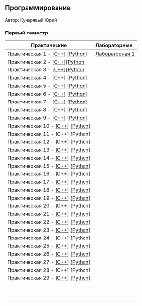 
## Программирование

Автор: Кучерявый Юрий
​

### Первый семестр

| Практические | Лабораторные |
| ------------ | :----------- |
| Практическая 1 - [[C++]](./Practice/01/C++/) [[Python]](./Practice/01/Python/) | [Лабораторная 1](./lab/01/ReadMe.md) |
| Практическая 2 - [[C++]](./Practice/02/C++/)[[Python]](./Practice/02/Python/) |  |
| Практическая 3 - [[C++]](./Practice/03/C++/)[[Python]](./Practice/03/Python/) |  |
| Практическая 4 - [[C++]](./Practice/04/C++/) [[Python]](./Practice/04/Python/) |  |
| Практическая 5 - [[C++]](./Practice/05/C++/) [[Python]](./Practice/05/Python/) |  |
| Практическая 6 - [[C++]](./Practice/06/C++/) [[Python]](./Practice/06/Python/) |  |
| Практическая 7 - [[C++]](./Practice/07/C++/) [[Python]](./Practice/07/Python/) |  |
| Практическая 8 - [[C++]](./Practice/08/C++/) [[Python]](./Practice/08/Python/) |  |
| Практическая 9 - [[C++]](./Practice/09/C++/) [[Python]](./Practice/09/Python/) |  |
| Практическая 10 - [[C++]](./Practice/10/C++/) [[Python]](./Practice/10/Python/) |  |
| Практическая 11 - [[C++]](./Practice/11/C++/) [[Python]](./Practice/11/Python/) |  |
| Практическая 12 - [[C++]](./Practice/12/C++/) [[Python]](./Practice/12/Python/) |  |
| Практическая 13 - [[C++]](./Practice/13/C++/) [[Python]](./Practice/13/Python/) |  |
| Практическая 14 - [[C++]](./Practice/14/C++/) [[Python]](./Practice/14/Python/) | |
| Практическая 15 - [[C++]](./Practice/15/C++/) [[Python]](./Practice/15/Python/) | |
| Практическая 16 - [[C++]](./Practice/16/C++/) [[Python]](./Practice/16/Python/) | |
| Практическая 17 - [[C++]](./Practice/17/C++/) [[Python]](./Practice/17/Python/) | |
| Практическая 18 - [[C++]](./Practice/18/C++/) [[Python]](./Practice/18/Python/) | |
| Практическая 19 - [[C++]](./Practice/19/C++/) [[Python]](./Practice/19/Python/) | |
| Практическая 20 - [[C++]](./Practice/20/C++/) [[Python]](./Practice/20/Python/) | |
| Практическая 21 - [[C++]](./Practice/21/C++/) [[Python]](./Practice/21/Python/) | |
| Практическая 22 - [[C++]](./Practice/22/C++/) [[Python]](./Practice/22/Python/) | |
| Практическая 23 - [[C++]](./Practice/23/C++/) [[Python]](./Practice/23/Python/) | |
| Практическая 24 - [[C++]](./Practice/24/C++/) [[Python]](./Practice/24/Python/) | |
| Практическая 25 - [[C++]](./Practice/25/C++/) [[Python]](./Practice/25/Python/) | |
| Практическая 26 - [[C++]](./Practice/26/C++/) [[Python]](./Practice/26/Python/) | |
| Практическая 27 - [[C++]](./Practice/27/C++/) [[Python]](./Practice/27/Python/) | |
| Практическая 28 - [[C++]](./Practice/28/C++/) [[Python]](./Practice/28/Python/) | |
| Практическая 29 - [[C++]](./Practice/29/C++/) [[Python]](./Practice/29/Python/) | |
| | |
| | |
| | |
| | |
| | |
| | |
| | |
| | |
| | |
| | |
